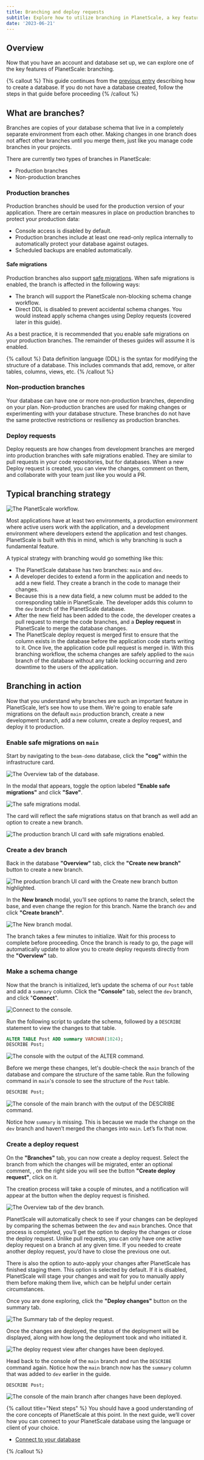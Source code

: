 ```yaml
---
title: Branching and deploy requests
subtitle: Explore how to utilize branching in PlanetScale, a key feature of the platform.
date: '2023-06-21'
---
```


## Overview

Now that you have an account and database set up, we can explore one of the key features of PlanetScale: branching.

{% callout %}
This guide continues from the [previous entry](/docs/onboarding/create-a-database) describing how to create a database. If you do not have a database created, follow the steps in that guide before proceeding
{% /callout %}

## What are branches?

Branches are copies of your database schema that live in a completely separate environment from each other. Making changes in one branch does not affect other branches until you merge them, just like you manage code branches in your projects.

There are currently two types of branches in PlanetScale:

- Production branches
- Non-production branches

### Production branches

Production branches should be used for the production version of your application. There are certain measures in place on production branches to protect your production data:

- Console access is disabled by default.
- Production branches include at least one read-only replica internally to automatically protect your database against outages.
- Scheduled backups are enabled automatically.

#### Safe migrations

Production branches also support [safe migrations](/docs/concepts/safe-migrations). When safe migrations is enabled, the branch is affected in the following ways:

- The branch will support the PlanetScale non-blocking schema change workflow.
- Direct DDL is disabled to prevent accidental schema changes. You would instead apply schema changes using Deploy requests (covered later in this guide).

As a best practice, it is recommended that you enable safe migrations on your production branches. The remainder of theses guides will assume it is enabled.

{% callout %}
Data definition language (DDL) is the syntax for modifying the structure of a database. This includes commands that add, remove, or alter tables, columns, views, etc.
{% /callout %}

### Non-production branches

Your database can have one or more non-production branches, depending on your plan. Non-production branches are used for making changes or experimenting with your database structure. These branches do not have the same protective restrictions or resiliency as production branches.

### Deploy requests

Deploy requests are how changes from development branches are merged into production branches with safe migrations enabled. They are similar to pull requests in your code repositories, but for databases. When a new Deploy request is created, you can view the changes, comment on them, and collaborate with your team just like you would a PR.

## Typical branching strategy

![The PlanetScale workflow.](/img/planetscale-workflow.png)

Most applications have at least two environments, a production environment where active users work with the application, and a development environment where developers extend the application and test changes. PlanetScale is built with this in mind, which is why branching is such a fundamental feature.

A typical strategy with branching would go something like this:

- The PlanetScale database has two branches: `main` and `dev`.
- A developer decides to extend a form in the application and needs to add a new field. They create a branch in the code to manage their changes.
- Because this is a new data field, a new column must be added to the corresponding table in PlanetScale. The developer adds this column to the `dev` branch of the PlanetScale database.
- After the new field has been added to the code, the developer creates a pull request to merge the code branches, and a **Deploy request** in PlanetScale to merge the database changes.
- The PlanetScale deploy request is merged first to ensure that the column exists in the database before the application code starts writing to it. Once live, the application code pull request is merged in. With this branching workflow, the schema changes are safely applied to the `main` branch of the database without any table locking occurring and zero downtime to the users of the application.

## Branching in action

Now that you understand why branches are such an important feature in PlanetScale, let’s see how to use them.
We're going to enable safe migrations on the default `main` production branch, create a new development branch, add a new column, create a deploy request, and deploy it to production.

### Enable safe migrations on `main`

Start by navigating to the `beam-demo` database, click the **"cog"** within the infrastructure card.

![The Overview tab of the database.](/assets/docs/onboarding/branching-and-deploy-requests/cog-3.png)

In the modal that appears, toggle the option labeled **"Enable safe migrations"** and click **"Save"**.

![The safe migrations modal.](/assets/docs/onboarding/branching-and-deploy-requests/prod-branch-options-modal.png)

The card will reflect the safe migrations status on that branch as well add an option to create a new branch.

![The production branch UI card with safe migrations enabled.](/assets/docs/onboarding/branching-and-deploy-requests/promoted-2.png?v2)

### Create a dev branch

Back in the database **"Overview"** tab, click the **"Create new branch"** button to create a new branch.

![The production branch UI card with the Create new branch button highlighted.](/assets/docs/onboarding/branching-and-deploy-requests/new-branch-2.png?v2)

In the **New branch** modal, you’ll see options to name the branch, select the base, and even change the region for this branch. Name the branch `dev` and click **"Create branch"**.

![The New branch modal.](/assets/docs/onboarding/branching-and-deploy-requests/the-new-branch-modal.png)

The branch takes a few minutes to initialize. Wait for this process to complete before proceeding. Once the branch is ready to go, the page will automatically update to allow you to create deploy requests directly from the **"Overview"** tab.

### Make a schema change

Now that the branch is initialized, let’s update the schema of our `Post` table and add a `summary` column. Click the **"Console"** tab, select the `dev` branch, and click "**Connect**".

![Connect to the console.](/assets/docs/onboarding/branching-and-deploy-requests/console-2.png?v2)

Run the following script to update the schema, followed by a `DESCRIBE` statement to view the changes to that table.

```sql
ALTER TABLE Post ADD summary VARCHAR(1024);
DESCRIBE Post;
```

![The console with the output of the ALTER command.](/assets/docs/onboarding/branching-and-deploy-requests/the-console-with-the-output-of-the-alter-command.png)

Before we merge these changes, let's double-check the `main` branch of the database and compare the structure of the same table. Run the following command in `main`'s console to see the structure of the `Post` table.

```sql
DESCRIBE Post;
```

![The console of the main branch with the output of the DESCRIBE command.](/assets/docs/onboarding/branching-and-deploy-requests/the-console-of-the-main-branch-with-the-output-of-the-describe-command.png)

Notice how `summary` is missing. This is because we made the change on the `dev` branch and haven’t merged the changes into `main`. Let’s fix that now.

### Create a deploy request

On the **"Branches"** tab, you can now create a deploy request. Select the branch from which the changes will be migrated, enter an optional comment, , on the right side you will see the button **"Create deploy request"**, click on it.

The creation process will take a couple of minutes, and a notification will appear at the button when the deploy request is finished. 


![The Overview tab of the dev branch.](/assets/docs/onboarding/branching-and-deploy-requests/the-overview-tab-of-the-dev-branch.png)

PlanetScale will automatically check to see if your changes can be deployed by comparing the schemas between the `dev` and `main` branches. Once that process is completed, you’ll get the option to deploy the changes or close the deploy request. Unlike pull requests, you can only have one active deploy request on a branch at any given time. If you needed to create another deploy request, you’d have to close the previous one out.

There is also the option to auto-apply your changes after PlanetScale has finished staging them. This option is selected by default. If it is disabled, PlanetScale will stage your changes and wait for you to manually apply them before making them live, which can be helpful under certain circumstances.

Once you are done exploring, click the **"Deploy changes"** button on the summary tab.

![The Summary tab of the deploy request.](/assets/docs/onboarding/branching-and-deploy-requests/the-summary-tab-of-the-deploy-request.png)

Once the changes are deployed, the status of the deployment will be displayed, along with how long the deployment took and who initiated it.

![The deploy request view after changes have been deployed.](/assets/docs/onboarding/branching-and-deploy-requests/the-deploy-request-view-after-changes-have-been-deployed.png)

Head back to the console of the `main` branch and run the `DESCRIBE` command again. Notice how the `main` branch now has the `summary` column that was added to `dev` earlier in the guide.

```sql
DESCRIBE Post;
```

![The console of the main branch after changes have been deployed.](/assets/docs/onboarding/branching-and-deploy-requests/the-console-of-the-main-branch-after-changes-have-been-deployed.png)

{% callout title="Next steps" %}
You should have a good understanding of the core concepts of PlanetScale at this point. In the next guide, we’ll cover how you can connect to your PlanetScale database using the language or client of your choice.

- [Connect to your database](/docs/onboarding/connect-to-your-database)

{% /callout %}
